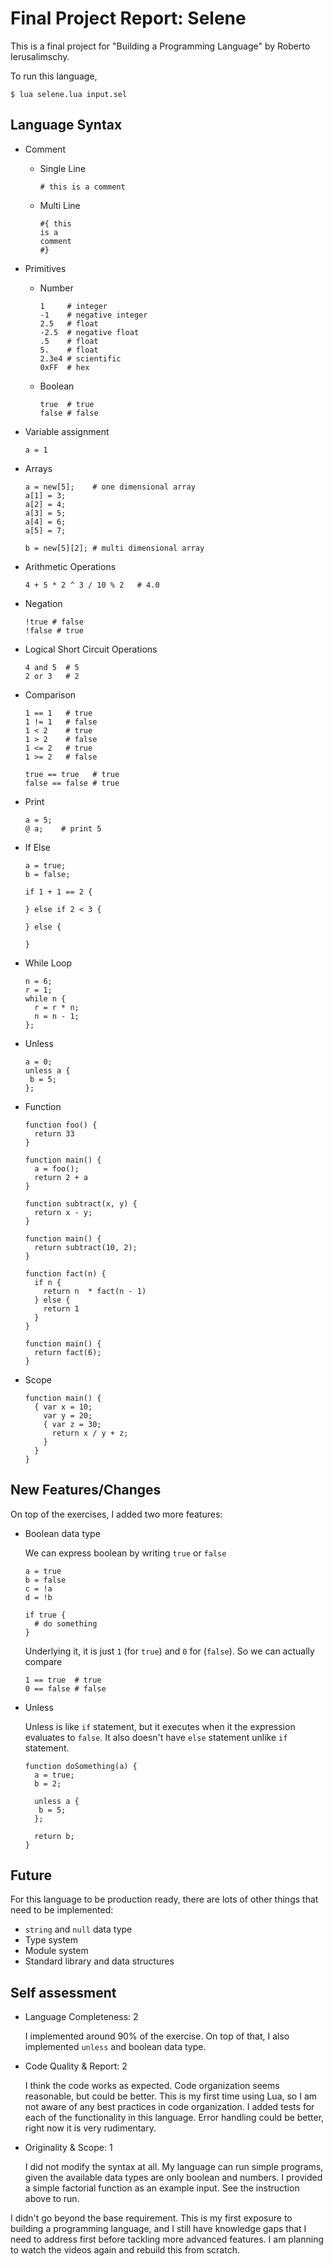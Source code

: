 # Final Project Report: Selene

This is a final project for "Building a Programming Language" by Roberto Ierusalimschy.

To run this language,

``` 
$ lua selene.lua input.sel
```

## Language Syntax

- Comment
  - Single Line

    ```
    # this is a comment
    ```

  - Multi Line

    ```
    #{ this
    is a
    comment
    #}
    ```

- Primitives
  - Number

    ```
    1     # integer
    -1    # negative integer
    2.5   # float
    -2.5  # negative float
    .5    # float
    5.    # float
    2.3e4 # scientific
    0xFF  # hex
    ```

  - Boolean

    ```
    true  # true
    false # false
    ```

- Variable assignment

  ```
  a = 1
  ```

- Arrays

  ```
  a = new[5];    # one dimensional array
  a[1] = 3; 
  a[2] = 4; 
  a[3] = 5; 
  a[4] = 6; 
  a[5] = 7; 

  b = new[5][2]; # multi dimensional array
  ```

- Arithmetic Operations

  ```
  4 + 5 * 2 ^ 3 / 10 % 2   # 4.0
  ```

- Negation 

  ```
  !true # false
  !false # true
  ```

- Logical Short Circuit Operations

  ```
  4 and 5  # 5
  2 or 3   # 2
  ```

- Comparison

  ```
  1 == 1   # true
  1 != 1   # false
  1 < 2    # true
  1 > 2    # false
  1 <= 2   # true
  1 >= 2   # false

  true == true   # true
  false == false # true
  ```

- Print

  ```
  a = 5;
  @ a;    # print 5
  ```

- If Else
  
  ```
  a = true;
  b = false;

  if 1 + 1 == 2 {

  } else if 2 < 3 {

  } else {

  }
  ```

- While Loop

  ```
  n = 6;
  r = 1;
  while n {
    r = r * n;
    n = n - 1;
  };
  ```

- Unless

  ```
  a = 0;
  unless a {
   b = 5; 
  };
  ```

- Function

  ```
  function foo() {
    return 33
  }

  function main() {
    a = foo();
    return 2 + a
  }
  ```

  ```
  function subtract(x, y) {
    return x - y;
  }

  function main() {
    return subtract(10, 2);
  }
  ```

  ```
  function fact(n) {
    if n {
      return n  * fact(n - 1)
    } else {
      return 1
    }
  }

  function main() {
    return fact(6);
  }
  ```

- Scope

  ```
  function main() {
    { var x = 10;
      var y = 20;
      { var z = 30;
        return x / y + z;
      }
    }
  }
  ```

## New Features/Changes

On top of the exercises, I added two more features:
- Boolean data type

  We can express boolean by writing `true` or `false`

  ```
  a = true
  b = false
  c = !a
  d = !b
  ```

  ```
  if true {
    # do something
  }
  ```

  Underlying it, it is just `1` (for `true`) and `0` for (`false`). So we can actually compare

  ```
  1 == true  # true
  0 == false # false
  ```
  
- Unless

  Unless is like `if` statement, but it executes when it the expression evaluates to `false`. It also doesn't have `else` statement unlike `if` statement.

  ```
  function doSomething(a) {
    a = true;
    b = 2;

    unless a {
     b = 5;
    };

    return b;
  }
  ```

## Future

For this language to be production ready, there are lots of other things that need to be implemented:
- `string` and `null` data type
- Type system
- Module system
- Standard library and data structures

## Self assessment

- Language Completeness: 2

  I implemented around 90% of the exercise. On top of that, I also implemented `unless` and boolean data type.

- Code Quality & Report: 2

  I think the code works as expected. Code organization seems reasonable, but could be better. This is my first time using Lua, so I am not aware of any best practices in code organization. I added tests for each of the functionality in this language. Error handling could be better, right now it is very rudimentary. 

- Originality & Scope: 1

  I did not modify the syntax at all. My language can run simple programs, given the available data types are only boolean and numbers. I provided a simple factorial function as an example input. See the instruction above to run.

I didn't go beyond the base requirement. This is my first exposure to building a programming language, and I still have knowledge gaps that I need to address first before tackling more advanced features. I am planning to watch the videos again and rebuild this from scratch. 
